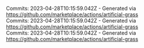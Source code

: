 Commits: 2023-04-28T10:15:59.042Z - Generated via https://github.com/marketplace/actions/artificial-grass
<br>
Commits: 2023-04-28T10:15:59.042Z - Generated via https://github.com/marketplace/actions/artificial-grass
<br>
Commits: 2023-04-28T10:15:59.042Z - Generated via https://github.com/marketplace/actions/artificial-grass
<br>
